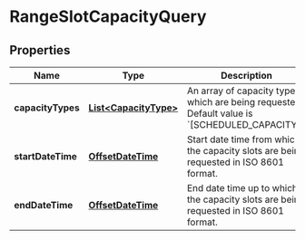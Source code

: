 
# RangeSlotCapacityQuery

## Properties
Name | Type | Description | Notes
------------ | ------------- | ------------- | -------------
**capacityTypes** | [**List&lt;CapacityType&gt;**](CapacityType.md) | An array of capacity types which are being requested. Default value is &#x60;[SCHEDULED_CAPACITY]&#x60;. |  [optional]
**startDateTime** | [**OffsetDateTime**](OffsetDateTime.md) | Start date time from which the capacity slots are being requested in ISO 8601 format. | 
**endDateTime** | [**OffsetDateTime**](OffsetDateTime.md) | End date time up to which the capacity slots are being requested in ISO 8601 format. | 



